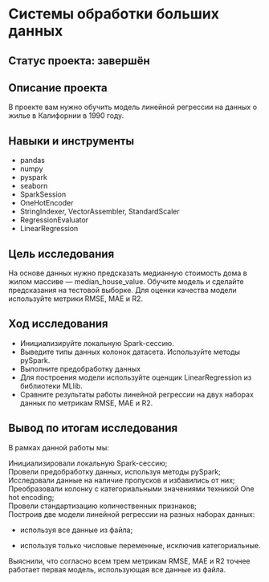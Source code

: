 # Системы обработки больших данных

## Статус проекта: завершён

## Описание проекта

В проекте вам нужно обучить модель линейной регрессии на данных о жилье в Калифорнии в 1990 году.

## Навыки и инструменты

- pandas  
- numpy  
- pyspark  
- seaborn  
- SparkSession  
- OneHotEncoder  
- StringIndexer, VectorAssembler, StandardScaler
- RegressionEvaluator  
- LinearRegression

## Цель исследования

На основе данных нужно предсказать медианную стоимость дома в жилом массиве — median_house_value. Обучите модель и сделайте предсказания на тестовой выборке. Для оценки качества модели используйте метрики RMSE, MAE и R2.

## Ход исследования

- Инициализируйте локальную Spark-сессию.  
- Выведите типы данных колонок датасета. Используйте методы pySpark.  
- Выполните предобработку данных  
- Для построения модели используйте оценщик LinearRegression из библиотеки MLlib.  
- Сравните результаты работы линейной регрессии на двух наборах данных по метрикам RMSE, MAE и R2.  

## Вывод по итогам исследования

В рамках данной работы мы:    

Инициализировали локальную Spark-сессию;    
Провели предобработку данных, используя методы pySpark;    
Исследовали данные на наличие пропусков и избавились от них;    
Преобразовали колонку с категориальными значениями техникой One hot encoding;    
Провели стандартизацию количественных признаков;    
Построив две модели линейной регрессии на разных наборах данных:  

- используя все данные из файла;    

- используя только числовые переменные, исключив категориальные.    

Выяснили, что согласно всем трем метрикам RMSE, MAE и R2 точнее работает первая модель, использующая все данные из файла.

